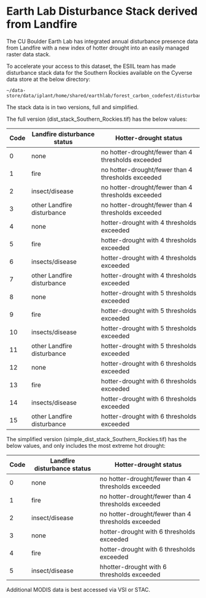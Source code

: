 # Earth Lab Disturbance Stack derived from Landfire

The CU Boulder Earth Lab has integrated annual disturbance presence data from Landfire with a new index of hotter drought into an easily managed raster data stack.

To accelerate your access to this dataset, the ESIIL team has made disturbance stack data for the Southern Rockies available on the Cyverse data store at the below directory:

```
~/data-store/data/iplant/home/shared/earthlab/forest_carbon_codefest/disturbance
```

The stack data is in two versions, full and simplified.

The full version (dist_stack_Southern_Rockies.tif) has the below values:

| Code | Landfire disturbance status | Hotter-drought status                          |
|------|-----------------------------|------------------------------------------------|
| 0    | none                        | no hotter-drought/fewer than 4 thresholds exceeded |
| 1    | fire                        | no hotter-drought/fewer than 4 thresholds exceeded |
| 2    | insect/disease              | no hotter-drought/fewer than 4 thresholds exceeded |
| 3    | other Landfire disturbance  | no hotter-drought/fewer than 4 thresholds exceeded |
| 4    | none                        | hotter-drought with 4 thresholds exceeded     |
| 5    | fire                        | hotter-drought with 4 thresholds exceeded     |
| 6    | insects/disease             | hotter-drought with 4 thresholds exceeded     |
| 7    | other Landfire disturbance  | hotter-drought with 4 thresholds exceeded     |
| 8    | none                        | hotter-drought with 5 thresholds exceeded     |
| 9    | fire                        | hotter-drought with 5 thresholds exceeded     |
| 10   | insects/disease             | hotter-drought with 5 thresholds exceeded     |
| 11   | other Landfire disturbance  | hotter-drought with 5 thresholds exceeded     |
| 12   | none                        | hotter-drought with 6 thresholds exceeded     |
| 13   | fire                        | hotter-drought with 6 thresholds exceeded     |
| 14   | insects/disease             | hotter-drought with 6 thresholds exceeded     |
| 15   | other Landfire disturbance  | hotter-drought with 6 thresholds exceeded     |


The simplified version (simple_dist_stack_Southern_Rockies.tif) has the below values, and only includes the most extreme hot drought:

| Code | Landfire disturbance status | Hotter-drought status                          |
|------|-----------------------------|------------------------------------------------|
| 0    | none                        | no hotter-drought/fewer than 4 thresholds exceeded |
| 1    | fire                        | no hotter-drought/fewer than 4 thresholds exceeded |
| 2    | insect/disease              | no hotter-drought/fewer than 4 thresholds exceeded |
| 3    | none  | hotter-drought with 6 thresholds exceeded |
| 4    | fire                        | hotter-drought with 6 thresholds exceeded |
| 5    | insect/disease              | hhotter-drought with 6 thresholds exceeded |


Additional MODIS data is best accessed via VSI or STAC.
